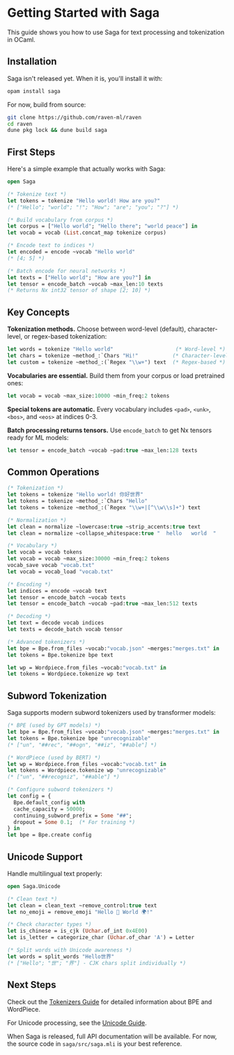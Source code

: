 # Getting Started with Saga

This guide shows you how to use Saga for text processing and tokenization in OCaml.

## Installation

Saga isn't released yet. When it is, you'll install it with:

```bash
opam install saga
```

For now, build from source:

```bash
git clone https://github.com/raven-ml/raven
cd raven
dune pkg lock && dune build saga
```

## First Steps

Here's a simple example that actually works with Saga:

```ocaml
open Saga

(* Tokenize text *)
let tokens = tokenize "Hello world! How are you?"
(* ["Hello"; "world"; "!"; "How"; "are"; "you"; "?"] *)

(* Build vocabulary from corpus *)
let corpus = ["Hello world"; "Hello there"; "world peace"] in
let vocab = vocab (List.concat_map tokenize corpus)

(* Encode text to indices *)
let encoded = encode ~vocab "Hello world"
(* [4; 5] *)

(* Batch encode for neural networks *)
let texts = ["Hello world"; "How are you?"] in
let tensor = encode_batch ~vocab ~max_len:10 texts
(* Returns Nx int32 tensor of shape [2; 10] *)
```

## Key Concepts

**Tokenization methods.** Choose between word-level (default), character-level, or regex-based tokenization:
```ocaml
let words = tokenize "Hello world"                    (* Word-level *)
let chars = tokenize ~method_:`Chars "Hi!"           (* Character-level *)
let custom = tokenize ~method_:(`Regex "\\w+") text  (* Regex-based *)
```

**Vocabularies are essential.** Build them from your corpus or load pretrained ones:
```ocaml
let vocab = vocab ~max_size:10000 ~min_freq:2 tokens
```

**Special tokens are automatic.** Every vocabulary includes `<pad>`, `<unk>`, `<bos>`, and `<eos>` at indices 0-3.

**Batch processing returns tensors.** Use `encode_batch` to get Nx tensors ready for ML models:
```ocaml
let tensor = encode_batch ~vocab ~pad:true ~max_len:128 texts
```

## Common Operations

```ocaml
(* Tokenization *)
let tokens = tokenize "Hello world! 你好世界"
let tokens = tokenize ~method_:`Chars "Hello"
let tokens = tokenize ~method_:(`Regex "\\w+|[^\\w\\s]+") text

(* Normalization *)
let clean = normalize ~lowercase:true ~strip_accents:true text
let clean = normalize ~collapse_whitespace:true "  hello   world  "

(* Vocabulary *)
let vocab = vocab tokens
let vocab = vocab ~max_size:30000 ~min_freq:2 tokens
vocab_save vocab "vocab.txt"
let vocab = vocab_load "vocab.txt"

(* Encoding *)
let indices = encode ~vocab text
let tensor = encode_batch ~vocab texts
let tensor = encode_batch ~vocab ~pad:true ~max_len:512 texts

(* Decoding *)
let text = decode vocab indices
let texts = decode_batch vocab tensor

(* Advanced tokenizers *)
let bpe = Bpe.from_files ~vocab:"vocab.json" ~merges:"merges.txt" in
let tokens = Bpe.tokenize bpe text

let wp = Wordpiece.from_files ~vocab:"vocab.txt" in
let tokens = Wordpiece.tokenize wp text
```

## Subword Tokenization

Saga supports modern subword tokenizers used by transformer models:

```ocaml
(* BPE (used by GPT models) *)
let bpe = Bpe.from_files ~vocab:"vocab.json" ~merges:"merges.txt" in
let tokens = Bpe.tokenize bpe "unrecognizable"
(* ["un", "##rec", "##ogn", "##iz", "##able"] *)

(* WordPiece (used by BERT) *)
let wp = Wordpiece.from_files ~vocab:"vocab.txt" in
let tokens = Wordpiece.tokenize wp "unrecognizable"
(* ["un", "##recogniz", "##able"] *)

(* Configure subword tokenizers *)
let config = {
  Bpe.default_config with
  cache_capacity = 50000;
  continuing_subword_prefix = Some "##";
  dropout = Some 0.1;  (* For training *)
} in
let bpe = Bpe.create config
```

## Unicode Support

Handle multilingual text properly:

```ocaml
open Saga.Unicode

(* Clean text *)
let clean = clean_text ~remove_control:true text
let no_emoji = remove_emoji "Hello 👋 World 🌍!"

(* Check character types *)
let is_chinese = is_cjk (Uchar.of_int 0x4E00)
let is_letter = categorize_char (Uchar.of_char 'A') = Letter

(* Split words with Unicode awareness *)
let words = split_words "Hello世界"
(* ["Hello"; "世"; "界"] - CJK chars split individually *)
```

## Next Steps

Check out the [Tokenizers Guide](/docs/saga/tokenizers/) for detailed information about BPE and WordPiece.

For Unicode processing, see the [Unicode Guide](/docs/saga/unicode/).

When Saga is released, full API documentation will be available. For now, the source code in `saga/src/saga.mli` is your best reference.